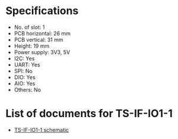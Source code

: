# Specifications
- No. of slot: 1
- PCB horizontal: 26 mm
- PCB vertical: 31 mm
- Height: 19 mm
- Power supply: 3V3, 5V
- I2C: Yes
- UART: Yes
- SPI: No
- DIO: Yes
- AIO: Yes
- Others: No

# List of documents for TS-IF-IO1-1
- [TS-IF-IO1-1 schematic](TS-IF-IO1-1_SCH.pdf)
